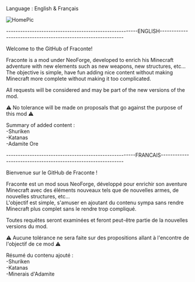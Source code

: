Language : English & Français

![HomePic](https://github.com/user-attachments/assets/a26a5e13-706e-469d-9a8d-03a72043ab93)

--------------------------------------------------------ENGLISH--------------------------------------------------------------

Welcome to the GitHub of Fraconte! 

Fraconte is a mod under NeoForge, developed to enrich his Minecraft adventure with new elements such as new weapons, new structures, etc...\
The objective is simple, have fun adding nice content without making Minecraft more complete without making it too complicated. 

All requests will be considered and may be part of the new versions of the mod. 

⚠️ No tolerance will be made on proposals that go against the purpose of this mod ⚠️

Summary of added content : \
-Shuriken\
-Katanas\
-Adamite Ore

-------------------------------------------------------FRANCAIS--------------------------------------------------------------

Bienvenue sur le GitHub de Fraconte ! 

Fraconte est un mod sous NeoForge, développé pour enrichir son aventure Minecraft avec des éléments nouveaux tels que de nouvelles armes, de nouvelles structures, etc...\
L'objectif est simple, s'amuser en ajoutant du contenu sympa sans rendre Minecraft plus complet sans le rendre trop compliqué. 

Toutes requêtes seront examinées et feront peut-être partie de la nouvelles versions du mod. 

⚠️ Aucune tolérance ne sera faite sur des propositions allant à l'encontre de l'objectif de ce mod ⚠️

Résumé du contenu ajouté : \
-Shuriken\
-Katanas\
-Minerais d'Adamite
